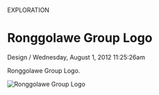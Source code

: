 <p class="type">EXPLORATION</p>

# Ronggolawe Group Logo

<p class="meta">Design  /  Wednesday, August 1, 2012 11:25:26am</p>

Ronggolawe Group Logo.

![Ronggolawe Group Logo](https://farooq-agent.web.app/assets/images/works/large/ronggolawe-group-logo.jpg)
